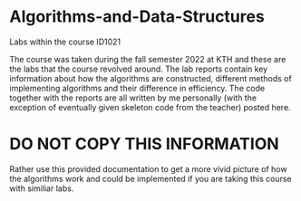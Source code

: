 # Algorithms-and-Data-Structures
Labs within the course ID1021

The course was taken during the fall semester 2022 at KTH and these are the labs that the course revolved around.
The lab reports contain key information about how the algorithms are constructed, different methods of implementing algorithms and their difference in efficiency.
The code together with the reports are all written by me personally (with the exception of eventually given skeleton code from the teacher) posted here. 

# DO NOT COPY THIS INFORMATION
Rather use this provided documentation to get a more vivid picture of how the algorithms work and could be implemented if you are taking this course with similiar labs.
